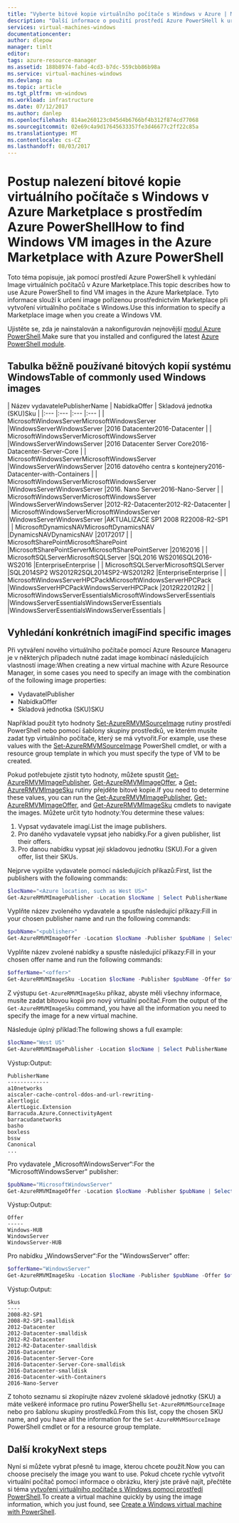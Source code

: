 ```yaml
---
title: "Vyberte bitové kopie virtuálního počítače s Windows v Azure | Microsoft Docs"
description: "Další informace o použití prostředí Azure PowerSHell k určení vydavatele, nabídky, SKU a verze pro Image Marketplace virtuálních počítačů."
services: virtual-machines-windows
documentationcenter: 
author: dlepow
manager: timlt
editor: 
tags: azure-resource-manager
ms.assetid: 188b8974-fabd-4cd3-b7dc-559cbb86b98a
ms.service: virtual-machines-windows
ms.devlang: na
ms.topic: article
ms.tgt_pltfrm: vm-windows
ms.workload: infrastructure
ms.date: 07/12/2017
ms.author: danlep
ms.openlocfilehash: 814ae260123c045d4b6766bf4b312f874cd77068
ms.sourcegitcommit: 02e69c4a9d17645633357fe3d46677c2ff22c85a
ms.translationtype: MT
ms.contentlocale: cs-CZ
ms.lasthandoff: 08/03/2017
---
```

# <a name="how-to-find-windows-vm-images-in-the-azure-marketplace-with-azure-powershell"></a><span data-ttu-id="31d9e-103">Postup nalezení bitové kopie virtuálního počítače s Windows v Azure Marketplace s prostředím Azure PowerShell</span><span class="sxs-lookup"><span data-stu-id="31d9e-103">How to find Windows VM images in the Azure Marketplace with Azure PowerShell</span></span>

<span data-ttu-id="31d9e-104">Toto téma popisuje, jak pomocí prostředí Azure PowerShell k vyhledání Image virtuálních počítačů v Azure Marketplace.</span><span class="sxs-lookup"><span data-stu-id="31d9e-104">This topic describes how to use Azure PowerShell to find VM images in the Azure Marketplace.</span></span> <span data-ttu-id="31d9e-105">Tyto informace slouží k určení image pořízenou prostřednictvím Marketplace při vytvoření virtuálního počítače s Windows.</span><span class="sxs-lookup"><span data-stu-id="31d9e-105">Use this information to specify a Marketplace image when you create a Windows VM.</span></span>

<span data-ttu-id="31d9e-106">Ujistěte se, zda je nainstalován a nakonfigurován nejnovější [modul Azure PowerShell](/powershell/azure/install-azurerm-ps).</span><span class="sxs-lookup"><span data-stu-id="31d9e-106">Make sure that you installed and configured the latest [Azure PowerShell module](/powershell/azure/install-azurerm-ps).</span></span>



## <a name="table-of-commonly-used-windows-images"></a><span data-ttu-id="31d9e-107">Tabulka běžně používané bitových kopií systému Windows</span><span class="sxs-lookup"><span data-stu-id="31d9e-107">Table of commonly used Windows images</span></span>
| <span data-ttu-id="31d9e-108">Název vydavatele</span><span class="sxs-lookup"><span data-stu-id="31d9e-108">PublisherName</span></span> | <span data-ttu-id="31d9e-109">Nabídka</span><span class="sxs-lookup"><span data-stu-id="31d9e-109">Offer</span></span> | <span data-ttu-id="31d9e-110">Skladová jednotka (SKU)</span><span class="sxs-lookup"><span data-stu-id="31d9e-110">Sku</span></span> |
|:--- |:--- |:--- |:--- |
| <span data-ttu-id="31d9e-111">MicrosoftWindowsServer</span><span class="sxs-lookup"><span data-stu-id="31d9e-111">MicrosoftWindowsServer</span></span> |<span data-ttu-id="31d9e-112">WindowsServer</span><span class="sxs-lookup"><span data-stu-id="31d9e-112">WindowsServer</span></span> |<span data-ttu-id="31d9e-113">2016 Datacenter</span><span class="sxs-lookup"><span data-stu-id="31d9e-113">2016-Datacenter</span></span> |
| <span data-ttu-id="31d9e-114">MicrosoftWindowsServer</span><span class="sxs-lookup"><span data-stu-id="31d9e-114">MicrosoftWindowsServer</span></span> |<span data-ttu-id="31d9e-115">WindowsServer</span><span class="sxs-lookup"><span data-stu-id="31d9e-115">WindowsServer</span></span> |<span data-ttu-id="31d9e-116">2016 Datacenter Server Core</span><span class="sxs-lookup"><span data-stu-id="31d9e-116">2016-Datacenter-Server-Core</span></span> |
| <span data-ttu-id="31d9e-117">MicrosoftWindowsServer</span><span class="sxs-lookup"><span data-stu-id="31d9e-117">MicrosoftWindowsServer</span></span> |<span data-ttu-id="31d9e-118">WindowsServer</span><span class="sxs-lookup"><span data-stu-id="31d9e-118">WindowsServer</span></span> |<span data-ttu-id="31d9e-119">2016 datového centra s kontejnery</span><span class="sxs-lookup"><span data-stu-id="31d9e-119">2016-Datacenter-with-Containers</span></span> |
| <span data-ttu-id="31d9e-120">MicrosoftWindowsServer</span><span class="sxs-lookup"><span data-stu-id="31d9e-120">MicrosoftWindowsServer</span></span> |<span data-ttu-id="31d9e-121">WindowsServer</span><span class="sxs-lookup"><span data-stu-id="31d9e-121">WindowsServer</span></span> |<span data-ttu-id="31d9e-122">2016. Nano Server</span><span class="sxs-lookup"><span data-stu-id="31d9e-122">2016-Nano-Server</span></span> |
| <span data-ttu-id="31d9e-123">MicrosoftWindowsServer</span><span class="sxs-lookup"><span data-stu-id="31d9e-123">MicrosoftWindowsServer</span></span> |<span data-ttu-id="31d9e-124">WindowsServer</span><span class="sxs-lookup"><span data-stu-id="31d9e-124">WindowsServer</span></span> |<span data-ttu-id="31d9e-125">2012-R2-Datacenter</span><span class="sxs-lookup"><span data-stu-id="31d9e-125">2012-R2-Datacenter</span></span> |
| <span data-ttu-id="31d9e-126">MicrosoftWindowsServer</span><span class="sxs-lookup"><span data-stu-id="31d9e-126">MicrosoftWindowsServer</span></span> |<span data-ttu-id="31d9e-127">WindowsServer</span><span class="sxs-lookup"><span data-stu-id="31d9e-127">WindowsServer</span></span> |<span data-ttu-id="31d9e-128">AKTUALIZACE SP1 2008 R2</span><span class="sxs-lookup"><span data-stu-id="31d9e-128">2008-R2-SP1</span></span> |
| <span data-ttu-id="31d9e-129">MicrosoftDynamicsNAV</span><span class="sxs-lookup"><span data-stu-id="31d9e-129">MicrosoftDynamicsNAV</span></span> |<span data-ttu-id="31d9e-130">DynamicsNAV</span><span class="sxs-lookup"><span data-stu-id="31d9e-130">DynamicsNAV</span></span> |<span data-ttu-id="31d9e-131">2017</span><span class="sxs-lookup"><span data-stu-id="31d9e-131">2017</span></span> |
| <span data-ttu-id="31d9e-132">MicrosoftSharePoint</span><span class="sxs-lookup"><span data-stu-id="31d9e-132">MicrosoftSharePoint</span></span> |<span data-ttu-id="31d9e-133">MicrosoftSharePointServer</span><span class="sxs-lookup"><span data-stu-id="31d9e-133">MicrosoftSharePointServer</span></span> |<span data-ttu-id="31d9e-134">2016</span><span class="sxs-lookup"><span data-stu-id="31d9e-134">2016</span></span> |
| <span data-ttu-id="31d9e-135">MicrosoftSQLServer</span><span class="sxs-lookup"><span data-stu-id="31d9e-135">MicrosoftSQLServer</span></span> |<span data-ttu-id="31d9e-136">SQL2016 WS2016</span><span class="sxs-lookup"><span data-stu-id="31d9e-136">SQL2016-WS2016</span></span> |<span data-ttu-id="31d9e-137">Enterprise</span><span class="sxs-lookup"><span data-stu-id="31d9e-137">Enterprise</span></span> |
| <span data-ttu-id="31d9e-138">MicrosoftSQLServer</span><span class="sxs-lookup"><span data-stu-id="31d9e-138">MicrosoftSQLServer</span></span> |<span data-ttu-id="31d9e-139">SQL2014SP2 WS2012R2</span><span class="sxs-lookup"><span data-stu-id="31d9e-139">SQL2014SP2-WS2012R2</span></span> |<span data-ttu-id="31d9e-140">Enterprise</span><span class="sxs-lookup"><span data-stu-id="31d9e-140">Enterprise</span></span> |
| <span data-ttu-id="31d9e-141">MicrosoftWindowsServerHPCPack</span><span class="sxs-lookup"><span data-stu-id="31d9e-141">MicrosoftWindowsServerHPCPack</span></span> |<span data-ttu-id="31d9e-142">WindowsServerHPCPack</span><span class="sxs-lookup"><span data-stu-id="31d9e-142">WindowsServerHPCPack</span></span> |<span data-ttu-id="31d9e-143">2012R2</span><span class="sxs-lookup"><span data-stu-id="31d9e-143">2012R2</span></span> |
| <span data-ttu-id="31d9e-144">MicrosoftWindowsServerEssentials</span><span class="sxs-lookup"><span data-stu-id="31d9e-144">MicrosoftWindowsServerEssentials</span></span> |<span data-ttu-id="31d9e-145">WindowsServerEssentials</span><span class="sxs-lookup"><span data-stu-id="31d9e-145">WindowsServerEssentials</span></span> |<span data-ttu-id="31d9e-146">WindowsServerEssentials</span><span class="sxs-lookup"><span data-stu-id="31d9e-146">WindowsServerEssentials</span></span> |

## <a name="find-specific-images"></a><span data-ttu-id="31d9e-147">Vyhledání konkrétních imagí</span><span class="sxs-lookup"><span data-stu-id="31d9e-147">Find specific images</span></span>


<span data-ttu-id="31d9e-148">Při vytváření nového virtuálního počítače pomocí Azure Resource Manageru je v některých případech nutné zadat image kombinací následujících vlastností image:</span><span class="sxs-lookup"><span data-stu-id="31d9e-148">When creating a new virtual machine with Azure Resource Manager, in some cases you need to specify an image with the combination of the following image properties:</span></span>

* <span data-ttu-id="31d9e-149">Vydavatel</span><span class="sxs-lookup"><span data-stu-id="31d9e-149">Publisher</span></span>
* <span data-ttu-id="31d9e-150">Nabídka</span><span class="sxs-lookup"><span data-stu-id="31d9e-150">Offer</span></span>
* <span data-ttu-id="31d9e-151">Skladová jednotka (SKU)</span><span class="sxs-lookup"><span data-stu-id="31d9e-151">SKU</span></span>

<span data-ttu-id="31d9e-152">Například použít tyto hodnoty [Set-AzureRMVMSourceImage](/powershell/module/azurerm.compute/set-azurermvmsourceimage) rutiny prostředí PowerShell nebo pomocí šablony skupiny prostředků, ve kterém musíte zadat typ virtuálního počítače, který se má vytvořit.</span><span class="sxs-lookup"><span data-stu-id="31d9e-152">For example, use these values with the [Set-AzureRMVMSourceImage](/powershell/module/azurerm.compute/set-azurermvmsourceimage) PowerShell cmdlet, or with a resource group template in which you must specify the type of VM to be created.</span></span>

<span data-ttu-id="31d9e-153">Pokud potřebujete zjistit tyto hodnoty, můžete spustit [Get-AzureRMVMImagePublisher](/powershell/module/azurerm.compute/get-azurermvmimagepublisher), [Get-AzureRMVMImageOffer](/powershell/module/azurerm.compute/get-azurermvmimageoffer), a [Get-AzureRMVMImageSku](/powershell/module/azurerm.compute/get-azurermvmimagesku) rutiny přejděte bitové kopie.</span><span class="sxs-lookup"><span data-stu-id="31d9e-153">If you need to determine these values, you can run the [Get-AzureRMVMImagePublisher](/powershell/module/azurerm.compute/get-azurermvmimagepublisher), [Get-AzureRMVMImageOffer](/powershell/module/azurerm.compute/get-azurermvmimageoffer), and [Get-AzureRMVMImageSku](/powershell/module/azurerm.compute/get-azurermvmimagesku) cmdlets to navigate the images.</span></span> <span data-ttu-id="31d9e-154">Můžete určit tyto hodnoty:</span><span class="sxs-lookup"><span data-stu-id="31d9e-154">You determine these values:</span></span>

1. <span data-ttu-id="31d9e-155">Vypsat vydavatele imagí.</span><span class="sxs-lookup"><span data-stu-id="31d9e-155">List the image publishers.</span></span>
2. <span data-ttu-id="31d9e-156">Pro daného vydavatele vypsat jeho nabídky.</span><span class="sxs-lookup"><span data-stu-id="31d9e-156">For a given publisher, list their offers.</span></span>
3. <span data-ttu-id="31d9e-157">Pro danou nabídku vypsat její skladovou jednotku (SKU).</span><span class="sxs-lookup"><span data-stu-id="31d9e-157">For a given offer, list their SKUs.</span></span>

<span data-ttu-id="31d9e-158">Nejprve vypište vydavatele pomocí následujících příkazů:</span><span class="sxs-lookup"><span data-stu-id="31d9e-158">First, list the publishers with the following commands:</span></span>

```powershell
$locName="<Azure location, such as West US>"
Get-AzureRMVMImagePublisher -Location $locName | Select PublisherName
```

<span data-ttu-id="31d9e-159">Vyplňte název zvoleného vydavatele a spusťte následující příkazy:</span><span class="sxs-lookup"><span data-stu-id="31d9e-159">Fill in your chosen publisher name and run the following commands:</span></span>

```powershell
$pubName="<publisher>"
Get-AzureRMVMImageOffer -Location $locName -Publisher $pubName | Select Offer
```

<span data-ttu-id="31d9e-160">Vyplňte název zvolené nabídky a spusťte následující příkazy:</span><span class="sxs-lookup"><span data-stu-id="31d9e-160">Fill in your chosen offer name and run the following commands:</span></span>

```powershell
$offerName="<offer>"
Get-AzureRMVMImageSku -Location $locName -Publisher $pubName -Offer $offerName | Select Skus
```

<span data-ttu-id="31d9e-161">Z výstupu `Get-AzureRMVMImageSku` příkaz, abyste měli všechny informace, musíte zadat bitovou kopii pro nový virtuální počítač.</span><span class="sxs-lookup"><span data-stu-id="31d9e-161">From the output of the `Get-AzureRMVMImageSku` command, you have all the information you need to specify the image for a new virtual machine.</span></span>

<span data-ttu-id="31d9e-162">Následuje úplný příklad:</span><span class="sxs-lookup"><span data-stu-id="31d9e-162">The following shows a full example:</span></span>

```powershell
$locName="West US"
Get-AzureRMVMImagePublisher -Location $locName | Select PublisherName

```

<span data-ttu-id="31d9e-163">Výstup:</span><span class="sxs-lookup"><span data-stu-id="31d9e-163">Output:</span></span>

```
PublisherName
-------------
a10networks
aiscaler-cache-control-ddos-and-url-rewriting-
alertlogic
AlertLogic.Extension
Barracuda.Azure.ConnectivityAgent
barracudanetworks
basho
boxless
bssw
Canonical
...
```

<span data-ttu-id="31d9e-164">Pro vydavatele „MicrosoftWindowsServer“:</span><span class="sxs-lookup"><span data-stu-id="31d9e-164">For the "MicrosoftWindowsServer" publisher:</span></span>

```powershell
$pubName="MicrosoftWindowsServer"
Get-AzureRMVMImageOffer -Location $locName -Publisher $pubName | Select Offer
```

<span data-ttu-id="31d9e-165">Výstup:</span><span class="sxs-lookup"><span data-stu-id="31d9e-165">Output:</span></span>

```
Offer
-----
Windows-HUB
WindowsServer
WindowsServer-HUB
```

<span data-ttu-id="31d9e-166">Pro nabídku „WindowsServer“:</span><span class="sxs-lookup"><span data-stu-id="31d9e-166">For the "WindowsServer" offer:</span></span>

```powershell
$offerName="WindowsServer"
Get-AzureRMVMImageSku -Location $locName -Publisher $pubName -Offer $offerName | Select Skus
```

<span data-ttu-id="31d9e-167">Výstup:</span><span class="sxs-lookup"><span data-stu-id="31d9e-167">Output:</span></span>

```
Skus
----
2008-R2-SP1
2008-R2-SP1-smalldisk
2012-Datacenter
2012-Datacenter-smalldisk
2012-R2-Datacenter
2012-R2-Datacenter-smalldisk
2016-Datacenter
2016-Datacenter-Server-Core
2016-Datacenter-Server-Core-smalldisk
2016-Datacenter-smalldisk
2016-Datacenter-with-Containers
2016-Nano-Server
```

<span data-ttu-id="31d9e-168">Z tohoto seznamu si zkopírujte název zvolené skladové jednotky (SKU) a máte veškeré informace pro rutinu PowerShellu `Set-AzureRMVMSourceImage` nebo pro šablonu skupiny prostředků.</span><span class="sxs-lookup"><span data-stu-id="31d9e-168">From this list, copy the chosen SKU name, and you have all the information for the `Set-AzureRMVMSourceImage` PowerShell cmdlet or for a resource group template.</span></span>

## <a name="next-steps"></a><span data-ttu-id="31d9e-169">Další kroky</span><span class="sxs-lookup"><span data-stu-id="31d9e-169">Next steps</span></span>
<span data-ttu-id="31d9e-170">Nyní si můžete vybrat přesně tu image, kterou chcete použít.</span><span class="sxs-lookup"><span data-stu-id="31d9e-170">Now you can choose precisely the image you want to use.</span></span> <span data-ttu-id="31d9e-171">Pokud chcete rychle vytvořit virtuální počítač pomocí informace o obrázku, který jste právě najít, přečtěte si téma [vytvoření virtuálního počítače s Windows pomocí prostředí PowerShell](quick-create-powershell.md).</span><span class="sxs-lookup"><span data-stu-id="31d9e-171">To create a virtual machine quickly by using the image information, which you just found, see [Create a Windows virtual machine with PowerShell](quick-create-powershell.md).</span></span>
